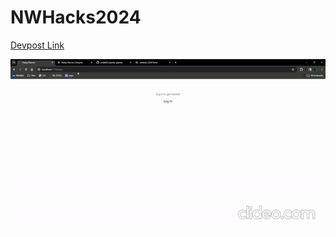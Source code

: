 # NWHacks2024 
[Devpost Link](https://devpost.com/software/pantry-planner-l81gm3)

![](https://github.com/andyh031/pantry-planner/blob/master/pantry-planner.gif)
